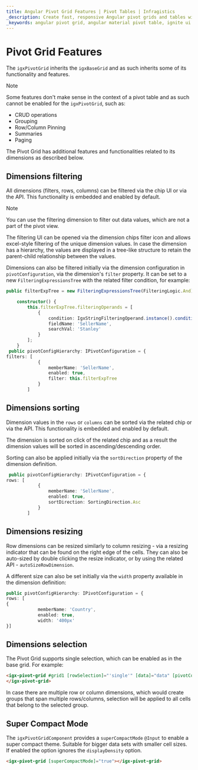 ```yaml
---
title: Angular Pivot Grid Features | Pivot Tables | Infragistics
_description: Create fast, responsive Angular pivot grids and tables with Ignite UI for Angular. Perform complex data analysis via pivot data.
_keywords: angular pivot grid, angular material pivot table, ignite ui for angular, pivot grid features, pivot features
---
```


# Pivot Grid Features

The `igxPivotGrid` inherits the `igxBaseGrid` and as such inherits some of its functionality and features.

>[!NOTE]
>Some features don't make sense in the context of a pivot table and as such cannot be enabled for the `igxPivotGrid`, such as:
> - CRUD operations
> - Grouping 
> - Row/Column Pinning
> - Summaries 
> - Paging

The Pivot Grid has additional features and functionalities related to its dimensions as described below.

## Dimensions filtering

All dimensions (filters, rows, columns) can be filtered via the chip UI or via the API. This functionality is embedded and enabled by default.

>[!NOTE]
>You can use the filtering dimension to filter out data values, which are not a part of the pivot view.

The filtering UI can be opened via the dimension chips filter icon and allows excel-style filtering of the unique dimension values.
In case the dimension has a hierarchy, the values are displayed in a tree-like structure to retain the parent-child relationship between the values.

Dimensions can also be filtered initially via the dimension configuration in `pivotConfiguration`, via the dimension's `filter` property.
It can be set to a new `FilteringExpressionsTree` with the related filter condition, for example:

```typescript
public filterExpTree = new FilteringExpressionsTree(FilteringLogic.And);

    constructor() {
        this.filterExpTree.filteringOperands = [
            {
                condition: IgxStringFilteringOperand.instance().condition('equals'),
                fieldName: 'SellerName',
                searchVal: 'Stanley'
            }
        ];
    }
 public pivotConfigHierarchy: IPivotConfiguration = {
filters: [
            {
                memberName: 'SellerName',
                enabled: true,
                filter: this.filterExpTree
            }
        ]
```

## Dimensions sorting

Dimension values in the `rows` or `columns` can be sorted via the related chip or via the API. This functionality is embedded and enabled by default.

The dimension is sorted on click of the related chip and as a result the dimension values will be sorted in ascending/descending order.

Sorting can also be applied initially via the `sortDirection` property of the dimension definition.

```typescript
 public pivotConfigHierarchy: IPivotConfiguration = {
rows: [
            {
                memberName: 'SellerName',
                enabled: true,
                sortDirection: SortingDirection.Asc
            }
        ]
```

## Dimensions resizing

Row dimensions can be resized similarly to column resizing - via a resizing indicator that can be found on the right edge of the cells.
They can also be auto-sized by double clicking the resize indicator, or by using the related API - `autoSizeRowDimension`.

A different size can also be set initially via the `width` property available in the dimension definition:

```typescript
public pivotConfigHierarchy: IPivotConfiguration = {
rows: [
{
            memberName: 'Country',
            enabled: true,
            width: '400px'
}]
```

## Dimensions selection

The Pivot Grid supports single selection, which can be enabled as in the base grid. For example:

```html
<igx-pivot-grid #grid1 [rowSelection]="'single'" [data]="data" [pivotConfiguration]="pivotConfigHierarchy">
</igx-pivot-grid>
```

In case there are multiple row or column dimensions, which would create groups that span multiple rows/columns, selection will be applied to all cells that belong to the selected group.

## Super Compact Mode
The `igxPivotGridComponent` provides a `superCompactMode` `@Input` to enable a super compact theme. Suitable for bigger data sets with smaller cell sizes. If enabled the option ignores the `displayDensity` option.
```html
<igx-pivot-grid [superCompactMode]="true"></igx-pivot-grid>
```

<code-view style="height: 530px" 
           data-demos-base-url="{environment:demosBaseUrl}" 
           iframe-src="{environment:demosBaseUrl}/pivot-grid/pivot-with-selector-sample" alt="Angular Pivot Grid with Pivot Selector Example">
</code-view>

